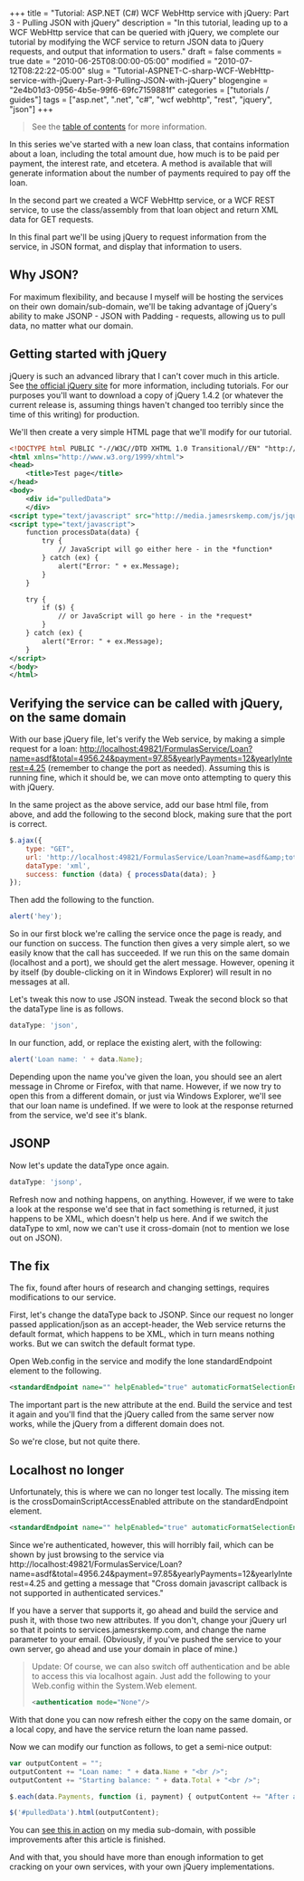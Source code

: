 +++
title = "Tutorial: ASP.NET (C#) WCF WebHttp service with jQuery: Part 3 - Pulling JSON with jQuery"
description = "In this tutorial, leading up to a WCF WebHttp service that can be queried with jQuery, we complete our tutorial by modifying the WCF service to return JSON data to jQuery requests, and output that information to users."
draft = false
comments = true
date = "2010-06-25T08:00:00-05:00"
modified = "2010-07-12T08:22:22-05:00"
slug = "Tutorial-ASPNET-C-sharp-WCF-WebHttp-service-with-jQuery-Part-3-Pulling-JSON-with-jQuery"
blogengine = "2e4b01d3-0956-4b5e-99f6-69fc7159881f"
categories = ["tutorials / guides"]
tags = ["asp.net", ".net", "c#", "wcf webhttp", "rest", "jquery", "json"]
+++

> See the <a href="/post/tutorial-aspnet-c-sharp-wcf-webhttp-service-with-jquery-table-of-contents/">table of contents</a> for more information.

<p>In this series we've started with a new loan class, that contains information about a loan, including the total amount due, how much is to be paid per payment, the interest rate, and etcetera. A method is available that will generate information about the number of payments required to pay off the loan.</p>
<p>In the second part we created a WCF WebHttp service, or a WCF REST service, to use the class/assembly from that loan object and return XML data for GET requests.</p>
<p>In this final part we'll be using jQuery to request information from the service, in JSON format, and display that information to users.</p>

## Why JSON?

<p>For maximum flexibility, and because I myself will be hosting the services on their own domain/sub-domain, we'll be taking advantage of jQuery's ability to make JSONP - JSON with Padding - requests, allowing us to pull data, no matter what our domain.</p>

## Getting started with jQuery

<p>jQuery is such an advanced library that I can't cover much in this article. See <a rel="external" href="http://jquery.com/">the official jQuery site</a> for more information, including tutorials. For our purposes you'll want to download a copy of&nbsp;jQuery 1.4.2 (or whatever the current release is, assuming things haven't changed too terribly since the time of this writing) for production.</p>
<p>We'll then create a very simple HTML page that we'll modify for our tutorial.</p>

```xml
<!DOCTYPE html PUBLIC "-//W3C//DTD XHTML 1.0 Transitional//EN" "http://www.w3.org/TR/xhtml1/DTD/xhtml1-transitional.dtd">
<html xmlns="http://www.w3.org/1999/xhtml">
<head>
	<title>Test page</title>
</head>
<body>
	<div id="pulledData">
	</div>
<script type="text/javascript" src="http://media.jamesrskemp.com/js/jquery-1.4.2.min.js"></script>
<script type="text/javascript">
	function processData(data) {
		try {
			// JavaScript will go either here - in the *function*
		} catch (ex) {
			alert("Error: " + ex.Message);
		}
	}

	try {
		if ($) {
			// or JavaScript will go here - in the *request*
		}
	} catch (ex) {
		alert("Error: " + ex.Message);
	}
</script>
</body>
</html>
```

## Verifying the service can be called with jQuery, on the same domain

<p>With our base jQuery file, let's verify the Web service, by making a simple request for a loan: <a href="http://localhost:49821/FormulasService/Loan?name=asdf&amp;total=4956.24&amp;payment=97.85&amp;yearlyPayments=12&amp;yearlyInterest=4.25">http://localhost:49821/FormulasService/Loan?name=asdf&amp;total=4956.24&amp;payment=97.85&amp;yearlyPayments=12&amp;yearlyInterest=4.25</a> (remember to change the port as needed). Assuming this is running fine, which it should be, we can move onto attempting to query this with jQuery.</p>
<p>In the same project as the above service, add our base html file, from above, and add the following to the second block, making sure that the port is correct.</p>

```javascript
$.ajax({
	type: "GET",
	url: 'http://localhost:49821/FormulasService/Loan?name=asdf&amp;total=4956.24&amp;payment=97.85&amp;yearlyPayments=12&amp;yearlyInterest=4.25',
	dataType: 'xml',
	success: function (data) { processData(data); }
});
```

Then add the following to the function.

```javascript
alert('hey');
```

<p>So in our first block we're calling the service once the page is ready, and our function on success. The function then gives a very simple alert, so we easily know that the call has succeeded. If we run this on the same domain (localhost and a port), we should get the alert message. However, opening it by itself (by double-clicking on it in Windows Explorer) will result in no messages at all.</p>
<p>Let's tweak this now to use JSON instead. Tweak the second block so that the dataType line is as follows.</p>

```javascript
dataType: 'json',
```

<p>In our function, add, or replace the existing alert, with the following:</p>

```javascript
alert('Loan name: ' + data.Name);
```

<p>Depending upon the name you've given the loan, you should see an alert message in Chrome or Firefox, with that name. However, if we now try to open this from a different domain, or just via Windows Explorer, we'll see that our loan name is undefined. If we were to look at the response returned from the service, we'd see it's blank.</p>

## JSONP

<p>Now let's update the dataType once again.</p>

```javascript
dataType: 'jsonp',
```

<p>Refresh now and nothing happens, on anything. However, if we were to take a look at the response we'd see that in fact something is returned, it just happens to be XML, which doesn't help us here. And if we switch the dataType to xml, now we can't use it cross-domain (not to mention we lose out on JSON).</p>

## The fix

<p>The fix, found after hours of research and changing settings, requires modifications to our service.</p>
<p>First, let's change the dataType back to JSONP. Since our request no longer passed application/json as an accept-header, the Web service returns the default format, which happens to be XML, which in turn means nothing works. But we can switch the default format type.</p>
<p>Open Web.config in the service and modify the lone standardEndpoint element to the following.</p>

```xml
<standardEndpoint name="" helpEnabled="true" automaticFormatSelectionEnabled="true" defaultOutgoingResponseFormat="Json"/>
```

<p>The important part is the new attribute at the end. Build the service and test it again and you'll find that the jQuery called from the same server now works, while the jQuery from a different domain does not.</p>
<p>So we're close, but not quite there.</p>

## Localhost no longer

<p>Unfortunately, this is where we can no longer test locally. The missing item is the crossDomainScriptAccessEnabled attribute on the standardEndpoint element.</p>

```xml
<standardEndpoint name="" helpEnabled="true" automaticFormatSelectionEnabled="true" defaultOutgoingResponseFormat="Json" crossDomainScriptAccessEnabled="true"/>
```

<p>Since we're authenticated, however, this will horribly fail, which can be shown by just browsing to the service via http://localhost:49821/FormulasService/Loan?name=asdf&amp;total=4956.24&amp;payment=97.85&amp;yearlyPayments=12&amp;yearlyInterest=4.25 and getting a message&nbsp;that "Cross domain javascript callback is not supported in authenticated services."</p>
<p>If you have a server that supports it, go ahead and build the service and push it, with those two new attributes. If you don't, change your jQuery url so that it points to services.jamesrskemp.com, and change the name parameter to your email. (Obviously, if you've pushed the service to your own server, go ahead and use your domain in place of mine.)</p>

> Update: Of course, we can also switch off authentication and be able to access this via localhost again. Just add the following to your Web.config within the System.Web element.
> ```xml
> <authentication mode="None"/>
> ```

<p>With that done you can now refresh either the copy on the same domain, or a local copy, and have the service return the loan name passed.</p>
<p>Now we can modify our function as follows, to get a semi-nice output:</p>

```javascript
var outputContent = "";
outputContent += "Loan name: " + data.Name + "<br />";
outputContent += "Starting balance: " + data.Total + "<br />";

$.each(data.Payments, function (i, payment) { outputContent += "After a payment of " + payment.Total + ", the remaining amount is $" + payment.LoanRemaining + "<br />";});

$('#pulledData').html(outputContent);
```

You can <a rel="external" href="https://media.jamesrskemp.com/articles/ServiceExamples/FormulasService_Loan.htm">see this in action</a>&nbsp;on my media sub-domain,&nbsp;with possible improvements after this article is finished.

And with that, you should have more than enough information to get cracking on your own services, with your own jQuery implementations.
